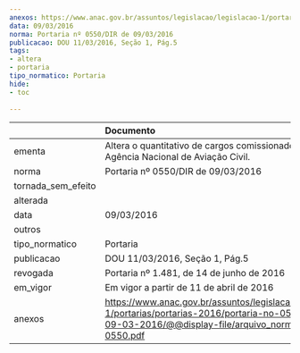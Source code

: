 ```yaml
---
anexos: https://www.anac.gov.br/assuntos/legislacao/legislacao-1/portarias/portarias-2016/portaria-no-0550-dir-de-09-03-2016/@@display-file/arquivo_norma/PA2016-0550.pdf
data: 09/03/2016
norma: Portaria nº 0550/DIR de 09/03/2016
publicacao: DOU 11/03/2016, Seção 1, Pág.5
tags:
- altera
- portaria
tipo_normatico: Portaria
hide: 
- toc 
 
---
```


|                    | Documento                                                                                                                                                         |
|:-------------------|:------------------------------------------------------------------------------------------------------------------------------------------------------------------|
| ementa             | Altera o quantitativo de cargos comissionados da Agência Nacional de Aviação Civil.                                                                               |
| norma              | Portaria nº 0550/DIR de 09/03/2016                                                                                                                                |
| tornada_sem_efeito |                                                                                                                                                                   |
| alterada           |                                                                                                                                                                   |
| data               | 09/03/2016                                                                                                                                                        |
| outros             |                                                                                                                                                                   |
| tipo_normatico     | Portaria                                                                                                                                                          |
| publicacao         | DOU 11/03/2016, Seção 1, Pág.5                                                                                                                                    |
| revogada           | Portaria nº 1.481, de 14 de junho de 2016                                                                                                                         |
| em_vigor           | Em vigor a partir de 11 de abril de 2016                                                                                                                          |
| anexos             | https://www.anac.gov.br/assuntos/legislacao/legislacao-1/portarias/portarias-2016/portaria-no-0550-dir-de-09-03-2016/@@display-file/arquivo_norma/PA2016-0550.pdf |